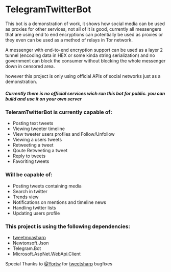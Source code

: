 # TelegramTwitterBot
This bot is a demonstration of work, it shows how social media can be used as proxies for other services, not all of it is good, currently all messengers that are using end to end encryptions can potentially be used as proxies or they even can be used as a method of relays in Tor network.

A messenger with end-to-end encryption support can be used as a layer 2 tunnel (encoding data in HEX or some kinda string serialization) and no government can block the consumer without blocking the whole messenger down in censored area.

however this project is only using official APIs of social networks just as a demonstration.

##### Currently there is no official services wich run this bot for public. you can build and use it on your own server

### TeleramTwitterBot is currently capable of:

 * Posting text tweets
 * Viewing tweeter timeline
 * View tweeter users profiles and Follow/Unfollow
 * Viewing a users tweets
 * Retweeting a tweet
 * Qoute Retweeting a tweet
 * Reply to tweets
 * Favoriting tweets

### Will be capable of:

 * Posting tweets containing media
 * Search in twitter
 * Trends view
 * Notifications on mentions and timeline news
 * Handling twitter lists
 * Updating users profile

### This project is using the following dependencies:
* [tweetmoasharp](https://github.com/Yortw/tweetmoasharp)
* Newtonsoft.Json
* Telegram.Bot
* Microsoft.AspNet.WebApi.Client

Special Thanks to [@Yortw](https://github.com/Yortw) for [tweetsharp](https://github.com/shugonta/tweetsharp) bugfixes
